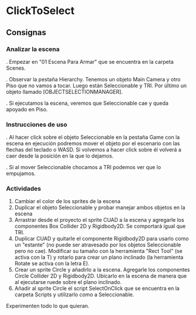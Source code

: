 # ClickToSelect
## Consignas
### Analizar la escena
. Empezar en "01 Escena Para Armar" que se encuentra en la carpeta Scenes.

. Observar la pestaña Hierarchy. Tenemos un objeto Main Camera y otro Piso que no vamos a tocar. Luego están Seleccionable y TRI. Por último un objeto llamado [OBJECTSELECTIONMANAGER].

. Si ejecutamos la escena, veremos que Seleccionable cae y queda apoyado en Piso. 
### Instrucciones de uso
. Al hacer click sobre el objeto Seleccionable en la pestaña Game con la escena en ejecución podremos mover el objeto por el escenario con las flechas del teclado o WASD. Si volvemos a hacer click sobre él volverá a caer desde la posición en la que lo dejamos.

. Si al mover Seleccionable chocamos a TRI podemos ver que lo empujamos.

### Actividades
1. Cambiar el color de los sprites de la escena
2. Duplicar el objeto Seleccionable y probar manejar ambos objetos en la escena
3. Arrastrar desde el proyecto el sprite CUAD a la escena y agregarle los componentes Box Collider 2D y Rigidbody2D. Se comportará igual que TRI.
4. Duplicar CUAD y quitarle el componente Rigidbody2D para usarlo como un "estante" (no puede ser atravesado por los objetos Seleccionable pero no cae). Modificar su tamaño con la herramienta "Rect Tool" (se activa con la T) y rotarlo para crear un plano inclinado (la herramienta Rotate se activa con la letra E).
5. Crear un sprite Circle y añadirlo a la escena. Agregarle los componentes Circle Collider 2D y Rigidbody2D. Ubicarlo en la escena de manera que al ejecutarse ruede sobre el plano inclinado.
6. Añadir al sprite Circle el script SelectOnClick que se encuentra en la carpeta Scripts y utilizarlo como a Seleccionable.

Experimenten todo lo que quieran.

 
